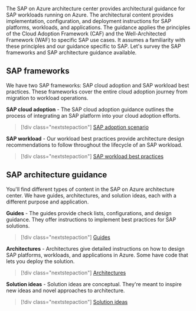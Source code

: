 The SAP on Azure architecture center provides architectural guidance for SAP workloads running on Azure. The architectural content  provides implementation, configuration, and deployment instructions for SAP platforms, workloads, and applications. The guidance applies the principles of the Cloud Adoption Framework (CAF) and the Well-Architected Framework (WAF) to specific SAP use cases. It assumes a familiarity with these principles and our guidance specific to SAP. Let's survey the SAP frameworks and SAP architecture guidance available.

## SAP frameworks

We have two SAP frameworks: SAP cloud adoption and SAP workload best practices. These frameworks cover the entire cloud adoption journey from migration to workload operations.

**SAP cloud adoption** - The SAP cloud adoption guidance outlines the process of integrating an SAP platform into your cloud adoption efforts.

>[!div class="nextstepaction"]
> [SAP adoption scenario]( /azure/cloud-adoption-framework/scenarios/sap/)

**SAP workload** - Our workload best practices provide architecture design recommendations to follow throughout the lifecycle of an SAP workload.

>[!div class="nextstepaction"]
> [SAP workload best practices]( /azure/architecture/framework/sap/overview)

## SAP architecture guidance

You'll find different types of content in the SAP on Azure architecture center. We have guides, architectures, and solution ideas, each with a different purpose and application.

**Guides** - The guides provide check lists, configurations, and design guidance. They offer instructions to implement best practices for SAP solutions.
>[!div class="nextstepaction"]
>[Guides](../../guide/sap/sap-internet-inbound-outbound.yml)

**Architectures** - Architectures give detailed instructions on how to design SAP platforms, workloads, and applications in Azure. Some have code that lets you deploy the solution.
>[!div class="nextstepaction"]
>[Architectures](run-sap-hana-for-linux-virtual-machines.yml)

**Solution ideas** - Solution ideas are conceptual. They're meant to inspire new ideas and novel approaches to architecture.
>[!div class="nextstepaction"]
>[Solution ideas](../../solution-ideas/articles/sap-netweaver-on-sql-server.yml)

